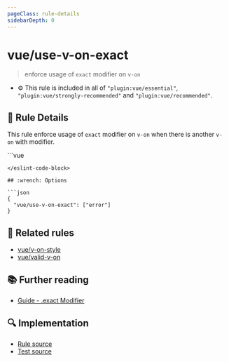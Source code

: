```yaml
---
pageClass: rule-details
sidebarDepth: 0
---
```

# vue/use-v-on-exact
> enforce usage of `exact` modifier on `v-on`

- :gear: This rule is included in all of `"plugin:vue/essential"`, `"plugin:vue/strongly-recommended"` and `"plugin:vue/recommended"`.

## :book: Rule Details

This rule enforce usage of `exact` modifier on `v-on` when there is another `v-on` with modifier.

<eslint-code-block :rules="{'vue/use-v-on-exact': ['error']}">
```vue
<template>
  <!-- ✓ GOOD -->
  <button @click="foo" :click="foo"></button>
  <button v-on:click.exact="foo" v-on:click.ctrl="foo"></button>

  <!-- ✗ BAD -->
  <button v-on:click="foo" v-on:click.ctrl="foo"></button>
</template>
```
</eslint-code-block>

## :wrench: Options

```json
{
  "vue/use-v-on-exact": ["error"]
}
```

## :couple: Related rules

- [vue/v-on-style](./v-on-style.md)
- [vue/valid-v-on](./valid-v-on.md)

## :books: Further reading

- [Guide - .exact Modifier](https://vuejs.org/v2/guide/events.html#exact-Modifier)

## :mag: Implementation

- [Rule source](https://github.com/vuejs/eslint-plugin-vue/blob/master/lib/rules/use-v-on-exact.js)
- [Test source](https://github.com/vuejs/eslint-plugin-vue/blob/master/tests/lib/rules/use-v-on-exact.js)
